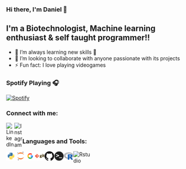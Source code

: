 ### Hi there, I'm Daniel 👋

## I'm a Biotechnologist, Machine learning enthusiast & self taught programmer!!

- 🌱 I’m always learning new skills 🤣
- 👯 I’m looking to collaborate with anyone passionate with its projects 
- ⚡ Fun fact: I love playing videogames

### Spotify Playing 🎧

[![Spotify](https://novatorem.danielmoraisg.vercel.app/api/spotify)](https://open.spotify.com/user/maxious123)

### Connect with me:

[<img align="left" alt="LinkedIn" width="22px" src="https://cdn.jsdelivr.net/npm/simple-icons@v3/icons/linkedin.svg" />][linkedin]
[<img align="left" alt="Instagram" width="22px" src="https://cdn.jsdelivr.net/npm/simple-icons@v3/icons/instagram.svg" />][instagram]

<br />

### Languages and Tools:


[<img align="left" alt="Python" width="26px" src="https://raw.githubusercontent.com/github/explore/80688e429a7d4ef2fca1e82350fe8e3517d3494d/topics/python/python.png" />][Python]
[<img align="left" alt="Jupyter" width="26px" src="https://raw.githubusercontent.com/github/explore/80688e429a7d4ef2fca1e82350fe8e3517d3494d/topics/jupyter-notebook/jupyter-notebook.png" />][Jupyter]
[<img align="left" alt="Collab" width="26px" src="https://raw.githubusercontent.com/github/explore/80688e429a7d4ef2fca1e82350fe8e3517d3494d/topics/google/google.png" />][Collab]
[<img align="left" alt="Git" width="26px" src="https://raw.githubusercontent.com/github/explore/80688e429a7d4ef2fca1e82350fe8e3517d3494d/topics/git/git.png" />][Git]
[<img align="left" alt="GitHub" width="26px" src="https://raw.githubusercontent.com/github/explore/78df643247d429f6cc873026c0622819ad797942/topics/github/github.png" />][github]
[<img align="left" alt="Terminal" width="26px" src="https://raw.githubusercontent.com/github/explore/80688e429a7d4ef2fca1e82350fe8e3517d3494d/topics/terminal/terminal.png" />][terminal]
[<img align="left" alt="R" width="26px" src="https://raw.githubusercontent.com/github/explore/80688e429a7d4ef2fca1e82350fe8e3517d3494d/topics/r/r.png" />][R]
[<img align="left" alt="Rstudio" width="52px" src="https://d33wubrfki0l68.cloudfront.net/62bcc8535a06077094ca3c29c383e37ad7334311/a263f/assets/img/logo.svg" />][Rstudio]


<br />
<br />


[instagram]: https://www.instagram.com/dan_de_morais
[linkedin]: https://www.linkedin.com/in/daniel-morais-8826b8150/
[Python]: https://www.python.org
[Git]: https://git-scm.com
[Github]: https://github.com
[Terminal]: https://www.microsoft.com/en-us/p/windows-terminal/9n0dx20hk701#activetab=pivot:overviewtab
[Jupyter]: https://jupyter.org
[R]: https://www.r-project.org
[Rstudio]: https://rstudio.com
[Collab]: https://colab.research.google.com/notebooks/intro.ipynb
